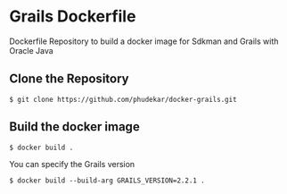 Grails Dockerfile
====

Dockerfile Repository to build a docker image for Sdkman and Grails with Oracle Java

## Clone the Repository

`$ git clone https://github.com/phudekar/docker-grails.git`

## Build the docker image

`$ docker build .`

You can specify the Grails version

`$ docker build --build-arg GRAILS_VERSION=2.2.1 .`
